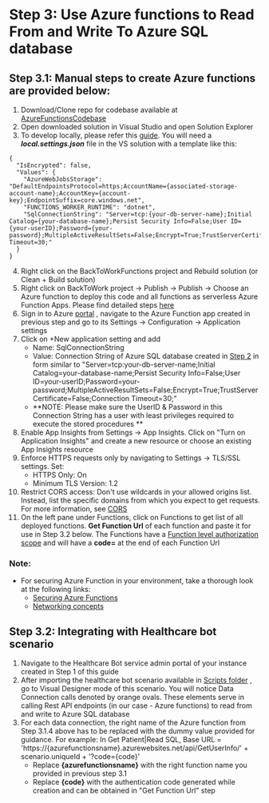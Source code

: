 # Step 3: Use Azure functions to Read From and Write To Azure SQL database 

## Step 3.1: Manual steps to create Azure functions are provided below:

1. Download/Clone repo for codebase available at [AzureFunctionsCodebase](https://github.com/microsoft/covid19-BackToWork/tree/master/AzureFunctionsCodebase)
2. Open downloaded solution in Visual Studio and open Solution Explorer
3. To develop locally, please refer this [guide](https://docs.microsoft.com/en-us/azure/azure-functions/functions-develop-vs). You will need a ***local.settings.json*** file in the VS solution with a template like this:
```
{
  "IsEncrypted": false,
  "Values": {
    "AzureWebJobsStorage": "DefaultEndpointsProtocol=https;AccountName={associated-storage-account-name};AccountKey={account-key};EndpointSuffix=core.windows.net",
    "FUNCTIONS_WORKER_RUNTIME": "dotnet",
    "SqlConnectionString": "Server=tcp:{your-db-server-name};Initial Catalog={your-database-name};Persist Security Info=False;User ID={your-userID};Password={your-password};MultipleActiveResultSets=False;Encrypt=True;TrustServerCertificate=False;Connection Timeout=30;"
  }
}
```

4. Right click on the BackToWorkFunctions project and Rebuild solution (or Clean + Build solution)
5. Right click on BackToWork project -> Publish -> Publish -> Choose an Azure function to deploy this code and all functions as serverless Azure Function Apps. 
Please find detailed steps [here](https://docs.microsoft.com/en-us/azure/azure-functions/functions-develop-vs#publish-to-azure)
5. Sign in to Azure [portal](https://portal.azure.com/) , navigate to the Azure Function app created in previous step and go to its Settings -> Configuration -> Application settings
6. Click on +New application setting and add 
	- Name: SqlConnectionString 
	- Value: Connection String of Azure SQL database created in [Step 2](https://github.com/microsoft/covid19-BackToWork/blob/master/WebchatChannel/2-Createbackend-AzureSQLDatabase.md) in form similar to "Server=tcp:your-db-server-name;Initial Catalog=your-database-name;Persist Security Info=False;User ID=your-userID;Password=your-password;MultipleActiveResultSets=False;Encrypt=True;TrustServerCertificate=False;Connection Timeout=30;"
	- **NOTE: Please make sure the UserID & Password in this Connection String has a user with least privileges required to execute the stored procedures **
7. Enable App Insights from Settings -> App Insights. Click on "Turn on Application Insights" and create a new resource or choose an existing App Insights resource
8. Enforce HTTPS requests only by navigating to Settings -> TLS/SSL settings. Set:
	- HTTPS Only: On
	- Minimum TLS Version: 1.2
9. Restrict CORS access: Don't use wildcards in your allowed origins list. Instead, list the specific domains from which you expect to get requests. For more information, see [CORS](https://docs.microsoft.com/en-us/azure/azure-functions/functions-how-to-use-azure-function-app-settings#cors)
10. On the left pane under Functions, click on Functions to get list of all deployed functions. **Get Function Url** of each function and paste it for use in Step 3.2 below. The Functions have a [Function level authorization scope](https://docs.microsoft.com/en-us/azure/azure-functions/security-concepts#function-access-keys) and will have a **code=** at the end of each Function Url

### Note:
- For securing Azure Function in your environment, take a thorough look at the following links:
	- [Securing Azure Functions](https://docs.microsoft.com/en-us/azure/azure-functions/security-concepts)
	- [Networking concepts](https://docs.microsoft.com/en-us/azure/azure-functions/security-baseline)

## Step 3.2: Integrating with Healthcare bot scenario

1. Navigate to the Healthcare Bot service admin portal of your instance created in Step 1 of this guide 
2. After importing the healthcare bot scenario available in [Scripts folder](https://github.com/microsoft/covid19-BackToWork/tree/master/Scripts) , go to Visual Designer mode of this scenario. You will notice Data Connection calls denoted by orange ovals. These elements serve in calling Rest API endpoints (in our case - Azure functions) to read from and write to Azure SQL database
3. For each data connection, the right name of the Azure function from Step 3.1.4 above has to be replaced with the dummy value provided for guidance. For example:
In Get Patient|Read SQL, Base URL = 'https://{azurefunctionsname}.azurewebsites.net/api/GetUserInfo/' + scenario.uniqueId + '?code={code}'
	- Replace **{azurefunctionsname}** with the right function name you provided in previous step 3.1
	- Replace **{code}** with the authentication code generated while creation and can be obtained in "Get Function Url" step


